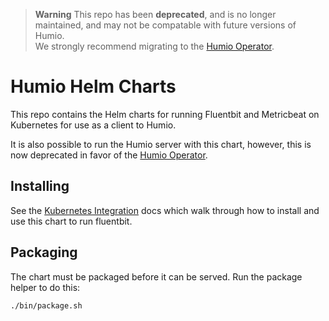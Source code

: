 > **Warning**
> This repo has been **deprecated**, and is no longer maintained, and may not be compatable with future versions of Humio.  
> We strongly recommend migrating to the [Humio Operator](https://github.com/humio/humio-operator).

# Humio Helm Charts

This repo contains the Helm charts for running Fluentbit and Metricbeat on Kubernetes for use as a client to Humio.

It is also possible to run the Humio server with this chart, however, this is now deprecated in favor of
the [Humio Operator](https://github.com/humio/humio-operator).

## Installing

See the [Kubernetes Integration](https://library.humio.com/integrations/ingest-logs-from-a-specific-system/kubernetes/)
docs which walk through how to install and use this chart to run fluentbit.

## Packaging

The chart must be packaged before it can be served. Run the package helper to do this:
```
./bin/package.sh
```
